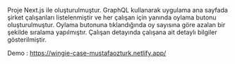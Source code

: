 Proje Next.js ile oluşturulmuştur.
GraphQL kullanarak uygulama ana sayfada şirket çalışanları
listelenmiştir ve her çalışan için yanında oylama butonu oluşturulmuştur. Oylama butonuna
tıklandığında oy sayısına göre azalan bir şekilde sıralama yapılmıştır. Çalışan detayında çalışana ait detaylı bilgiler gösterilmiştir.

Demo : https://wingie-case-mustafaozturk.netlify.app/
